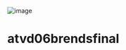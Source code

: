 ![image](https://github.com/user-attachments/assets/b950d223-80c6-43e7-b347-fd171064d46c)
# atvd06brendsfinal
